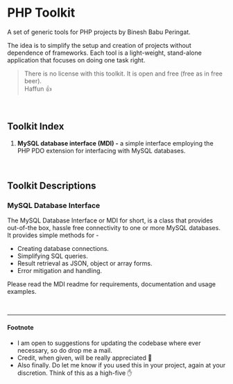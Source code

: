 # PHP Toolkit

A set of generic tools for PHP projects by Binesh Babu Peringat.

The idea is to simplify the setup and creation of projects without dependence of  frameworks. Each tool is a light-weight, stand-alone application that focuses on doing one task right.

> There is no license with this toolkit. It is open and free (free as in free beer).  
> Haffun :thumbsup:

<br />

## Toolkit Index

1. **MySQL database interface (MDI) -** a simple interface employing the PHP PDO extension for interfacing with MySQL databases.

<br />

## Toolkit Descriptions
### MySQL Database Interface
The MySQL Database Interface or MDI for short, is a class that provides out-of-the box, hassle free connectivity to one or more MySQL databases. It provides simple methods for -

- Creating database connections.
- Simplifying SQL queries.
- Result retrieval as JSON, object or array forms.
- Error mitigation and handling.

Please read the MDI readme for requirements, documentation and usage examples.

<br />

---

#### Footnote
- I am open to suggestions for updating the codebase where ever necessary, so do drop me a mail.
- Credit, when given, will be really appreciated :beer:
- Also finally. Do let me know if you used this in your project, again at your discretion. Think of this as a high-five :hand:
